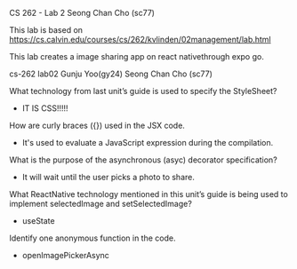 CS 262 - Lab 2
Seong Chan Cho (sc77)

This lab is based on https://cs.calvin.edu/courses/cs/262/kvlinden/02management/lab.html

This lab creates a image sharing app on react nativethrough expo go.


cs-262 lab02
Gunju Yoo(gy24)
Seong Chan Cho (sc77)

What technology from last unit’s guide is used to specify the StyleSheet?
- IT IS CSS!!!!!

How are curly braces ({}) used in the JSX code.
- It's used to evaluate a JavaScript expression during the compilation.

What is the purpose of the asynchronous (asyc) decorator specification?
- It will wait until the user picks a photo to share.

What ReactNative technology mentioned in this unit’s guide is being used to implement selectedImage and setSelectedImage?
- useState

Identify one anonymous function in the code.
- openImagePickerAsync
